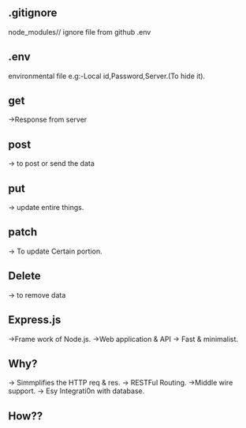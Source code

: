 ## .gitignore
node_modules// ignore file from github
.env

## .env
environmental file
e.g:-Local id,Password,Server.(To hide it).

## get 
->Response from server
## post
-> to post or send the data

## put 
-> update entire things.

## patch
-> To update Certain portion. 

## Delete
-> to remove data

## Express.js
->Frame work of Node.js.
->Web application & API
-> Fast & minimalist.

## Why?

-> Simmplifies the HTTP req & res.
-> RESTFul Routing.
->Middle wire support.
-> Esy Integrati0n with database.

## How??